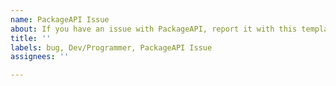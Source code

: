 ```yaml
---
name: PackageAPI Issue
about: If you have an issue with PackageAPI, report it with this template
title: ''
labels: bug, Dev/Programmer, PackageAPI Issue
assignees: ''

---
```



